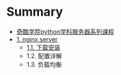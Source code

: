 # Summary

* [奇酷学院python学科服务器系列课程](README.md)
* [1. nginx server](chapter1.md)
  * [1.1. 下载安装](chapter1/11-xia-zai-an-zhuang.md)
  * 1.2. 配置详解
  * 1.3. 负载均衡


